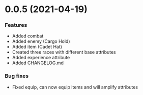 # 0.0.5 (2021-04-19)
### Features
- Added combat
- Added enemy (Cargo Hold)
- Added item (Cadet Hat)
- Created three races with different base attributes
- Added experience attribute
- Added CHANGELOG.md

### Bug fixes
- Fixed equip, can now equip items and will amplify attributes